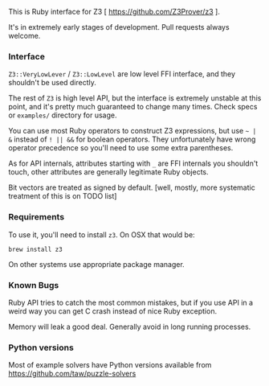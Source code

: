 This is Ruby interface for Z3 [ https://github.com/Z3Prover/z3 ].

It's in extremely early stages of development. Pull requests always welcome.

### Interface

`Z3::VeryLowLever` / `Z3::LowLevel` are low level FFI interface, and they shouldn't be used directly.

The rest of `Z3` is high level API, but the interface is extremely unstable at this point, and it's pretty much guaranteed to  change many times. Check specs or `examples/` directory for usage.

You can use most Ruby operators to construct Z3 expressions, but use `~ | &` instead of `! || &&` for boolean operators. They unfortunately have wrong operator precedence so you'll need to use some extra parentheses.

As for API internals, attributes starting with `_` are FFI internals you shouldn't touch, other attributes are generally legitimate Ruby objects.

Bit vectors are treated as signed by default. [well, mostly, more systematic treatment of this is on TODO list]

### Requirements

To use it, you'll need to install `z3`. On OSX that would be:

    brew install z3

On other systems use appropriate package manager.

### Known Bugs

Ruby API tries to catch the most common mistakes, but if you use API in a weird way you can get C crash instead of nice Ruby exception.

Memory will leak a good deal. Generally avoid in long running processes.

### Python versions

Most of example solvers have Python versions available from https://github.com/taw/puzzle-solvers
